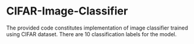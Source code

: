 # CIFAR-Image-Classifier
The provided code constitutes implementation of image classifier trained using CIFAR dataset. There are 10 classification labels for the model.
